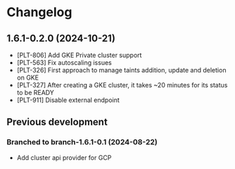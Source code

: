 # Changelog

## 1.6.1-0.2.0 (2024-10-21)

* [PLT-806] Add GKE Private cluster support
* [PLT-563] Fix autoscaling issues
* [PLT-326] First approach to manage taints addition, update and deletion on GKE
* [PLT-327] After creating a GKE cluster, it takes ~20 minutes for its status to be READY
* [PLT-911] Disable external endpoint

## Previous development

### Branched to branch-1.6.1-0.1 (2024-08-22)

* Add cluster api provider for GCP
